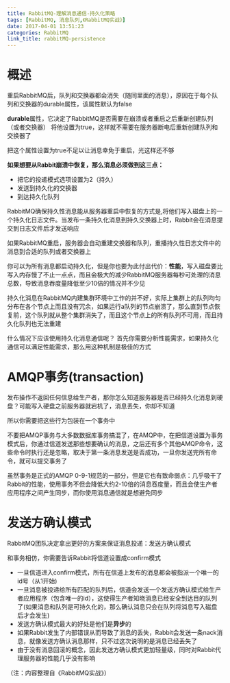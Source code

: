 ```yaml
---
title: RabbitMQ-理解消息通信-持久化策略
tags: [RabbitMQ, 消息队列,《RabbitMQ实战》]
date: 2017-04-01 13:51:23
categories: RabbitMQ
link_title: rabbitMQ-persistence
---
```


# 概述

重启RabbitMQ后，队列和交换器都会消失（随同里面的消息），原因在于每个队列和交换器的durable属性，该属性默认为false

**durable**属性，它决定了RabbitMQ是否需要在崩溃或者重启之后重新创建队列（或者交换器）
将他设置为true，这样就不需要在服务器断电后重新创建队列和交换器了

把这个属性设置为true不足以让消息幸免于重启，光这样还不够

**如果想要从Rabbit崩溃中恢复，那么消息必须做到这三点：**
- 把它的投递模式选项设置为2（持久）
- 发送到持久化的交换器
- 到达持久化队列


<!--more-->

RabbitMQ确保持久性消息能从服务器重启中恢复的方式是,将他们写入磁盘上的一个持久化日志文件。当发布一条持久化消息到持久交换器上时，Rabbit会在消息提交到日志文件后才发送响应

如果RabbitMQ重启，服务器会自动重建交换器和队列，重播持久性日志文件中的消息到合适的队列或者交换器上

你可以为所有消息都启动持久化，但是你也要为此付出代价：**性能**，写入磁盘要比写入内存慢了不止一点点，而且会极大的减少RabbitMQ服务器每秒可处理的消息总数，导致消息吞度量降低至少10倍的情况并不少见

持久化消息在RabbitMQ内建集群环境中工作的并不好，实际上集群上的队列均匀分布在各个节点上而且没有冗余，如果运行a队列的节点崩溃了，那么直到节点恢复前，这个队列就从整个集群消失了，而且这个节点上的所有队列不可用，而且持久化队列也无法重建

什么情况下应该使用持久化消息通信呢？
首先你需要分析性能需求，如果持久化通信可以满足性能需求，那么用这种机制是极佳的方式

# AMQP事务(transaction)
发布操作不返回任何信息给生产者，那你怎么知道服务器是否已经持久化消息到硬盘？可能写入硬盘之前服务器就宕机了，消息丢失，你却不知道

所以你需要把这些行为包装在一个事务中

不要把AMQP事务与大多数数据库事务搞混了，在AMQP中，在把信道设置为事务模式后，你通过信道发送那些想要确认的消息，之后还有多个其他AMQP命令，这些命令时执行还是忽略，取决于第一条消息发送是否成功，一旦你发送完所有命令，就可以提交事务了

虽然事务是正式的AMQP 0-9-1规范的一部分，但是它也有致命弱点：几乎吸干了Rabbit的性能，使用事务不但会降低大约2-10倍的消息吞度量，而且会使生产者应用程序之间产生同步，而你使用消息通信就是想避免同步

# 发送方确认模式
RabbitMQ团队决定拿出更好的方案来保证消息投递：发送方确认模式

和事务相仿，你需要告诉Rabbit将信道设置成confirm模式
- 一旦信道进入confirm模式，所有在信道上发布的消息都会被指派一个唯一的id号（从1开始)
- 一旦消息被投递给所有匹配的队列后，信道会发送一个发送方确认模式给生产者应用程序（包含唯一的id），这使得生产者知晓消息已经安全到达目的队列了(如果消息和队列是可持久化的，那么确认消息只会在队列将消息写入磁盘后才会发生)
- 发送方确认模式最大的好处是他们是**异步**的
- 如果Rabbit发生了内部错误从而导致了消息的丢失，Rabbit会发送一条nack消息，就像发送方确认消息那样，只不过这次说明的是消息已经丢失了
- 由于没有消息回滚的概念，因此发送方确认模式更加轻量级，同时对Rabbit代理服务器的性能几乎没有影响

（注：内容整理自《RabbitMQ实战》）

